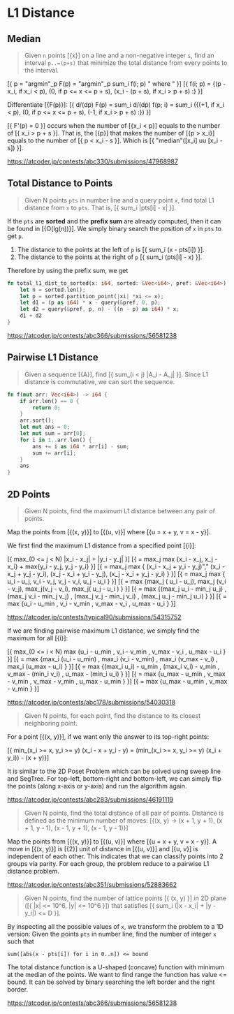 # L1 Distance

## Median

> Given `n` points [{x}] on a line and a non-negative integer `s`, 
> find an interval `p..=(p+s)` that minimize the total distance from every points to the interval.

[{ p = "argmin"_p F(p) = "argmin"_p sum_i f(i; p) " where " }]
[{ f(i; p) = {(p - x_i, if x_i < p), (0, if p <= x <= p + s), (x_i - (p + s), if x_i > p + s) :} }]


Differentiate [{F(p)}]:
[{ d/(dp) F(p) = sum_i d/(dp) f(p; i) = sum_i ({(+1, if x_i < p), (0, if p <= x <= p + s), (-1, if x_i > p + s) :}) }]

[{ F'(p) = 0 }] occurs when the number of [{x_i < p}] equals to the number of [{ x_i > p + s }].
That is, the [{p}] that makes the number of [{p > x_i}] equals to the number of [{ p < x_i - s }].
Which is [{ "median"([x_i] uu [x_i - s]) }].

<https://atcoder.jp/contests/abc330/submissions/47968987>

## Total Distance to Points

> Given N points `pts` in number line and a query point `x`, find total L1 distance from `x` to `pts`. That is, [{ sum_i |pts[i] - x| }].

If the `pts` are **sorted** and the **prefix sum** are already computed, then it can be found in [{O(lg(n))}]. We simply binary search the position of `x` in `pts` to get `p`. 

1. The distance to the points at the left of `p` is [{ sum_i (x - pts[i]) }]. 
2. The distance to the points at the right of `p` [{ sum_i (pts[i] - x) }].

Therefore by using the prefix sum, we get

```rust
fn total_l1_dist_to_sorted(x: i64, sorted: &Vec<i64>, pref: &Vec<i64>) -> i64 {
    let n = sorted.len();
    let p = sorted.partition_point(|xi| *xi <= x);
    let d1 = (p as i64) * x - query(&pref, 0, p);
    let d2 = query(&pref, p, n) - ((n - p) as i64) * x;
    d1 + d2
}
```

<https://atcoder.jp/contests/abc366/submissions/56581238>


## Pairwise L1 Distance

> Given a sequence [{A}], find [{ sum_(i < j) |A_i - A_j|  }]. 
Since L1 distance is commutative, we can sort the sequence.

```rust
fn f(mut arr: Vec<i64>) -> i64 {
    if arr.len() == 0 {
        return 0;
    }
    arr.sort();
    let mut ans = 0;
    let mut sum = arr[0];
    for i in 1..arr.len() {
        ans += i as i64 * arr[i] - sum;
        sum += arr[i];
    }
    ans
}
```

## 2D Points

> Given N points, find the maximum L1 distance between any pair of points.

Map the points from [{(x, y)}] to [{(u, v)}] where [{u = x + y, v = x - y}]. 

We first find the maximum L1 distance from a specified point [{i}]:

[{ max_(0 <= j < N) |x_i - x_j| + |y_i - y_j| }]
[{ = max_j max {x_i - x_j, x_j - x_i} + max{y_i - y_j, y_j - y_i} }]
[{ = max_j max { (x_i - x_j + y_i - y_j)"," (x_i - x_j + y_j - y_i), (x_j - x_i + y_i - y_j), (x_j - x_i + y_j - y_i) } }]
[{ = max_j max { u_i - u_j, v_i - v_j, v_j - v_i, u_j - u_i } }]
[{ = max {max_j ( u_i - u_j), max_j (v_i - v_j), max_j(v_j - v_i), max_j( u_j - u_i ) } }]
[{ = max {(max_j u_i - min_j  u_j) , (max_j v_i - min_j v_j) , (max_j v_j - min_j v_i) , (max_j u_j - min_j u_i) } }]
[{ = max {u_i - u_min , v_i - v_min , v_max - v_i , u_max - u_i } }]

<https://atcoder.jp/contests/typical90/submissions/54315752>

If we are finding pairwise maximum L1 distance, we simply find the maximum for all [{i}]:

[{ max_(0 <= i < N) max {u_i - u_min , v_i - v_min , v_max - v_i , u_max - u_i } }]
[{ = max {max_i (u_i - u_min) , max_i (v_i - v_min) , max_i (v_max - v_i) , max_i (u_max - u_i) } }]
[{ = max {(max_i u_i) - u_min , (max_i v_i) - v_min , v_max - (min_i v_i) , u_max - (min_i u_i) } }]
[{ = max {u_max - u_min , v_max - v_min , v_max - v_min , u_max - u_min } }]
[{ = max {u_max - u_min , v_max - v_min } }]

<https://atcoder.jp/contests/abc178/submissions/54030318>


> Given N points, for each point, find the distance to its closest neighboring point.

For a point [{(x, y)}], if we want only the answer to its top-right points:

[{ min_(x_i >= x, y_i >= y) (x_i - x + y_i - y) = (min_(x_i >= x, y_i >= y) (x_i + y_i)) - (x + y)}]

It is similar to the 2D Poset Problem which can be solved using sweep line and SegTree.
For top-left, bottom-right and bottom-left, we can simply flip the points (along x-axis or y-axis) and run the algorithm again.

<https://atcoder.jp/contests/abc283/submissions/46191119>


> Given N points, find the total distance of all pair of points.
> Distance is defined as the minimum number of moves:
> [{(x, y) -> (x + 1, y + 1), (x + 1, y - 1), (x - 1, y + 1), (x - 1, y - 1)}]

Map the points from [{(x, y)}] to [{(u, v)}] where [{u = x + y, v = x - y}].
A move in [{(x, y)}] is [{2}] unit of distance in [{(u, v)}] and [{u, v}] is independent of each other.
This indicates that we can classify points into 2 groups via parity.
For each group, the problem reduce to a pairwise L1 distance problem.

<https://atcoder.jp/contests/abc351/submissions/52883662>

> Given N points, find the number of lattice points [{ (x, y)  }] in 2D plane ([{ |x| <= 10^6, |y| <= 10^6 }]) that satisfies [{ sum_i (|x - x_i| + |y - y_i|) <= D }].

By inspecting all the possible values of `x`, we transform the problem to a 1D version:
Given the points `pts` in number line, find the number of integer `x` such that
```
sum([abs(x - pts[i]) for i in 0..n]) <= bound
```

The total distance function is a U-shaped (concave) function with minimum at the median of the points. We want to find range the function has value <= bound. It can be solved by binary searching the left border and the right border.

<https://atcoder.jp/contests/abc366/submissions/56581238>